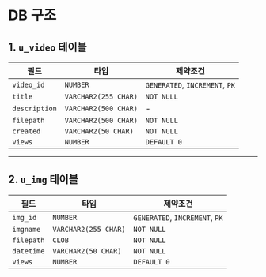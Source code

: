 # DB 구조

## 1. `u_video` 테이블

| **필드**       | **타입**                  | **제약조건**            |
|----------------|---------------------------|-------------------------|
| `video_id`     | `NUMBER`                  | `GENERATED`, `INCREMENT`, `PK` |
| `title`        | `VARCHAR2(255 CHAR)`       | `NOT NULL`              |
| `description`  | `VARCHAR2(500 CHAR)`       | -                       |
| `filepath`     | `VARCHAR2(500 CHAR)`       | `NOT NULL`              |
| `created`      | `VARCHAR2(50 CHAR)`        | `NOT NULL`              |
| `views`        | `NUMBER`                  | `DEFAULT 0`            |

---

## 2. `u_img` 테이블

| **필드**       | **타입**                  | **제약조건**            |
|----------------|---------------------------|-------------------------|
| `img_id`       | `NUMBER`                  | `GENERATED`, `INCREMENT`, `PK` |
| `imgname`      | `VARCHAR2(255 CHAR)`       | `NOT NULL`              |
| `filepath`     | `CLOB`                     | `NOT NULL`              |
| `datetime`     | `VARCHAR2(50 CHAR)`        | `NOT NULL`              |
| `views`        | `NUMBER`                  | `DEFAULT 0`            |
